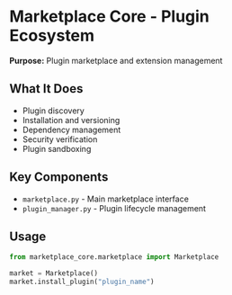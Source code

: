 # Marketplace Core - Plugin Ecosystem

**Purpose:** Plugin marketplace and extension management

## What It Does

- Plugin discovery
- Installation and versioning
- Dependency management
- Security verification
- Plugin sandboxing

## Key Components

- `marketplace.py` - Main marketplace interface
- `plugin_manager.py` - Plugin lifecycle management

## Usage

```python
from marketplace_core.marketplace import Marketplace

market = Marketplace()
market.install_plugin("plugin_name")
```

